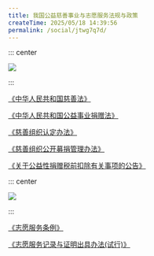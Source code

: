 ```yaml
---
title: 我国公益慈善事业与志愿服务法规与政策
createTime: 2025/05/18 14:39:56
permalink: /social/jtwg7q7d/
---
```

::: center

![](/number/1-1.png)

:::

[《中华人民共和国慈善法》](https://law.iglooblog.top/sociallaw/3.1.html)

[《中华人民共和国公益事业捐赠法》](https://law.iglooblog.top/sociallaw/3.2.html)

[《慈善组织认定办法》](https://law.iglooblog.top/regulate/4.3.html)

[《慈善组织公开募捐管理办法》](https://law.iglooblog.top/regulate/4.4.html)

[《关于公益性捐赠税前扣除有关事项的公告》](https://law.iglooblog.top/policy/5.html)

::: center

![](/number/1-2.png)

:::

[《志愿服务条例》](https://law.iglooblog.top/regulate/4.2.html)

[《志愿服务记录与证明出具办法(试行)》](https://law.iglooblog.top/regulate/4.1.html)